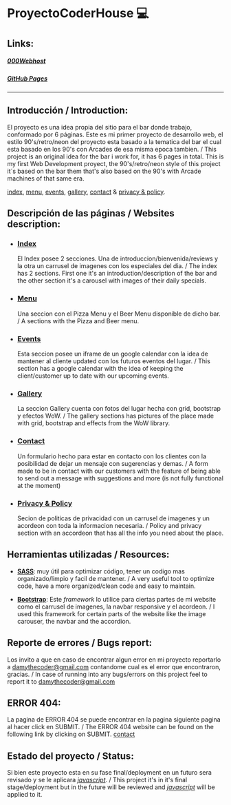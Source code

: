 # ProyectoCoderHouse 💻

## Links:

##### [000Webhost](https://proyectoupdown.000webhostapp.com/)

##### [GitHub Pages](https://damyvegaleiva.github.io/ProyectoCoderHouse/)

---

## Introducción / Introduction:

El proyecto es una idea propia del sitio para el bar donde trabajo, conformado por 6 páginas.
Este es mi primer proyecto de desarrollo web, el estilo 90's/retro/neon del proyecto esta basado a la tematica del bar el cual esta basado en los 90's con Arcades de esa misma epoca tambien. / This project is an original idea for the bar i work for, it has 6 pages in total. This is my first Web Development proyect, the 90's/retro/neon style of this project it´s based on the bar them that's also based on the 90's with Arcade machines of that same era.

[index](https://damyvegaleiva.github.io/ProyectoCoderHouse/), [menu](https://damyvegaleiva.github.io/ProyectoCoderHouse/pages/menu.html#menu), [events](https://damyvegaleiva.github.io/ProyectoCoderHouse/pages/events.html#events), [gallery](https://damyvegaleiva.github.io/ProyectoCoderHouse/pages/gallery.html#gallery), [contact](https://damyvegaleiva.github.io/ProyectoCoderHouse/pages/contact.html#contact) & [privacy & policy](https://damyvegaleiva.github.io/ProyectoCoderHouse/pages/privacy-policy.html).

## Descripción de las páginas / Websites description:

- ### [Index](https://damyvegaleiva.github.io/ProyectoCoderHouse/)

  El Index posee 2 secciones. Una de introduccion/bienvenida/reviews y la otra un carrusel de imagenes con los especiales del dia. / The index has 2 sections. First one it's an introduction/description of the bar and the other section it's a carousel with images of their daily specials.

- ### [Menu](https://damyvegaleiva.github.io/ProyectoCoderHouse/pages/menu.html#menu)

  Una seccion con el Pizza Menu y el Beer Menu disponible de dicho bar. / A sections with the Pizza and Beer menu.

- ### [Events](https://damyvegaleiva.github.io/ProyectoCoderHouse/pages/events.html#events)

  Esta seccion posee un iframe de un google calendar con la idea de mantener al cliente updated con los futuros eventos del lugar. / This section has a google calendar with the idea of keeping the client/customer up to date with our upcoming events.

- ### [Gallery](https://damyvegaleiva.github.io/ProyectoCoderHouse/pages/gallery.html#gallery)

  La seccion Gallery cuenta con fotos del lugar hecha con grid, bootstrap y efectos WoW. / The gallery sections has pictures of the place made with grid, bootstrap and effects from the WoW library.

- ### [Contact](https://damyvegaleiva.github.io/ProyectoCoderHouse/pages/contact.html#contact)

  Un formulario hecho para estar en contacto con los clientes con la posibilidad de dejar un mensaje con sugerencias y demas. / A form made to be in contact with our customers with the feature of being able to send out a message with suggestions and more (is not fully functional at the moment)

- ### [Privacy & Policy](https://damyvegaleiva.github.io/ProyectoCoderHouse/pages/privacy-policy.html)
  Secion de politicas de privacidad con un carrusel de imagenes y un acordeon con toda la informacion necesaria. / Policy and privacy section with an accordeon that has all the info you need about the place.

## Herramientas utilizadas / Resources:

- [**SASS**](https://sass-lang.com/): muy útil para optimizar código, tener un codigo mas organizado/limpio y facil de mantener. / A very useful tool to optimize code, have a more organized/clean code and easy to maintain.

- [**Bootstrap**](https://getbootstrap.com/): Este _framework_ lo utilice para ciertas partes de mi website como el carrusel de imagenes, la navbar responsive y el acordeon. / I used this framework for certain parts of the website like the image carouser, the navbar and the accordion.

## Reporte de errores / Bugs report:

Los invito a que en caso de encontrar algun error en mi proyecto reportarlo a damythecoder@gmail.com contandome cual es el error que encontraron, gracias. / In case of running into any bugs/errors on this project feel to report it to damythecoder@gmail.com

## ERROR 404:

La pagina de ERROR 404 se puede encontrar en la pagina siguiente pagina al hacer click en SUBMIT. / The ERROR 404 website can be found on the following link by clicking on SUBMIT.
[contact](https://damyvegaleiva.github.io/ProyectoCoderHouse/pages/contact.html#contact)

## Estado del proyecto / Status:

Si bien este proyecto esta en su fase final/deployment en un futuro sera revisado y se le aplicara [_javascript_](https://www.javascript.com/). / This project it's in it's final stage/deployment but in the future will be reviewed and [_javascript_](https://www.javascript.com/) will be applied to it.
